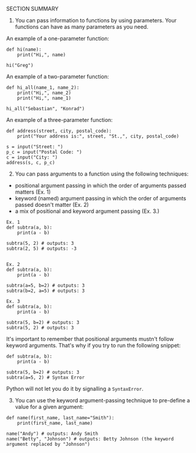 SECTION SUMMARY
1. You can pass information to functions by using parameters. Your functions can have as many parameters as you need.

An example of a one-parameter function:
```
def hi(name):
    print("Hi,", name)
 
hi("Greg")
``` 

An example of a two-parameter function:
```
def hi_all(name_1, name_2):
    print("Hi,", name_2)
    print("Hi,", name_1)
 
hi_all("Sebastian", "Konrad")
``` 

An example of a three-parameter function:
```
def address(street, city, postal_code):
    print("Your address is:", street, "St.,", city, postal_code)
 
s = input("Street: ")
p_c = input("Postal Code: ")
c = input("City: ")
address(s, c, p_c)
``` 

2. You can pass arguments to a function using the following techniques:

- positional argument passing in which the order of arguments passed matters (Ex. 1)
- keyword (named) argument passing in which the order of arguments passed doesn't matter (Ex. 2)
- a mix of positional and keyword argument passing (Ex. 3.)
```
Ex. 1
def subtra(a, b):
    print(a - b)
 
subtra(5, 2) # outputs: 3
subtra(2, 5) # outputs: -3
 
 
Ex. 2
def subtra(a, b):
    print(a - b)
 
subtra(a=5, b=2) # outputs: 3
subtra(b=2, a=5) # outputs: 3
 
Ex. 3
def subtra(a, b):
    print(a - b)
 
subtra(5, b=2) # outputs: 3
subtra(5, 2) # outputs: 3
``` 

It's important to remember that positional arguments mustn't follow keyword arguments. That's why if you try to run the following snippet:
```
def subtra(a, b):
    print(a - b)
 
subtra(5, b=2) # outputs: 3
subtra(a=5, 2) # Syntax Error
``` 

Python will not let you do it by signalling a `SyntaxError`.

3. You can use the keyword argument-passing technique to pre-define a value for a given argument:
```
def name(first_name, last_name="Smith"):
    print(first_name, last_name)
 
name("Andy") # outputs: Andy Smith
name("Betty", "Johnson") # outputs: Betty Johnson (the keyword argument replaced by "Johnson")
```